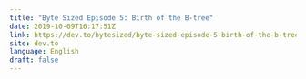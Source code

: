 ```yaml
---
title: "Byte Sized Episode 5: Birth of the B-tree"
date: 2019-10-09T16:17:51Z
link: https://dev.to/bytesized/byte-sized-episode-5-birth-of-the-b-tree-187f?utm_medium=RSS&utm_source=news.12bit.vn
site: dev.to
language: English
draft: false
---
```

